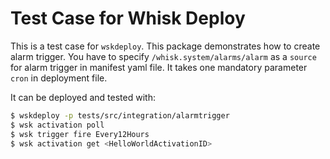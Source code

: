 <!--
#
# Licensed to the Apache Software Foundation (ASF) under one or more
# contributor license agreements.  See the NOTICE file distributed with
# this work for additional information regarding copyright ownership.
# The ASF licenses this file to You under the Apache License, Version 2.0
# (the "License"); you may not use this file except in compliance with
# the License.  You may obtain a copy of the License at
#
#     http://www.apache.org/licenses/LICENSE-2.0
#
# Unless required by applicable law or agreed to in writing, software
# distributed under the License is distributed on an "AS IS" BASIS,
# WITHOUT WARRANTIES OR CONDITIONS OF ANY KIND, either express or implied.
# See the License for the specific language governing permissions and
# limitations under the License.
#
-->

# Test Case for Whisk Deploy

This is a test case for `wskdeploy`. This package demonstrates how to create alarm trigger. You have to specify `/whisk.system/alarms/alarm` as a `source` for alarm trigger in manifest yaml file. It takes one mandatory parameter `cron` in deployment file.

It can be deployed and tested with:

```bash
$ wskdeploy -p tests/src/integration/alarmtrigger
$ wsk activation poll
$ wsk trigger fire Every12Hours
$ wsk activation get <HelloWorldActivationID>
```
